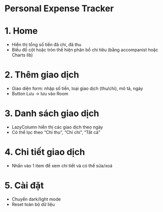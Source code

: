 # Personal Expense Tracker


# 1. Home
- Hiển thị tổng số tiền đã chi, đã thu
- Biểu đồ cột hoặc tròn thể hiện phân bổ chi tiêu (bằng accompanist hoặc Charts lib)

# 2. Thêm giao dịch
- Giao diện form: nhập số tiền, loại giao dịch (thu/chi), mô tả, ngày
- Button Lưu → lưu vào Room

# 3. Danh sách giao dịch
- LazyColumn hiển thị các giao dịch theo ngày
- Có thể lọc theo “Chỉ thu”, “Chỉ chi”, “Tất cả”

# 4. Chi tiết giao dịch
- Nhấn vào 1 item để xem chi tiết và có thể sửa/xoá

# 5. Cài đặt
- Chuyển dark/light mode
- Reset toàn bộ dữ liệu